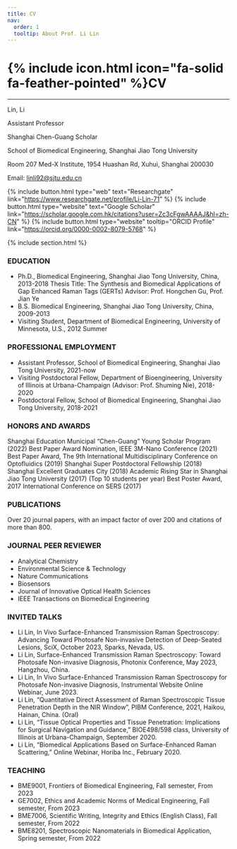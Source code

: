 ```yaml
---
title: CV
nav:
  order: 1
  tooltip: About Prof. Li Lin
---
```


# {% include icon.html icon="fa-solid fa-feather-pointed" %}CV

---

Lin, Li 

Assistant Professor

Shanghai Chen-Guang Scholar 

School of Biomedical Engineering, Shanghai Jiao Tong University 

Room 207 Med-X Institute, 1954 Huashan Rd, Xuhui, Shanghai 200030

Email: linli92@sjtu.edu.cn

{%
  include button.html
  type="web"
  text="Researchgate"
  link="https://www.researchgate.net/profile/Li-Lin-71"
%}
{%
  include button.html
  type="website"
  text="Google Scholar"
  link="https://scholar.google.com.hk/citations?user=Zc3cFgwAAAAJ&hl=zh-CN"
%}
{%
  include button.html
  type="website"
  tooltip="ORCID Profile"
  link="https://orcid.org/0000-0002-8079-5768"
%}

{% include section.html %}

### EDUCATION                                                                
- Ph.D., Biomedical Engineering, Shanghai Jiao Tong University, China, 2013-2018
Thesis Title: The Synthesis and Biomedical Applications of Gap Enhanced Raman Tags (GERTs)
Advisor: Prof. Hongchen Gu, Prof. Jian Ye
- B.S.	Biomedical Engineering, Shanghai Jiao Tong University, China, 2009-2013
- Visiting Student, Department of Biomedical Engineering, University of Minnesota, U.S., 2012 Summer

### PROFESSIONAL EMPLOYMENT 
- Assistant Professor, School of Biomedical Engineering, Shanghai Jiao Tong University, 2021-now
- Visiting Postdoctoral Fellow, Department of Bioengineering, University of Illinois at Urbana-Champaign (Advisor: Prof. Shuming Nie), 2018-2020
- Postdoctoral Fellow, School of Biomedical Engineering, Shanghai Jiao Tong University, 2018-2021

### HONORS AND AWARDS                                                                  
Shanghai Education Municipal “Chen-Guang” Young Scholar Program (2022)
Best Paper Award Nomination, IEEE 3M-Nano Conference (2021)
Best Paper Award, The 9th International Multidisciplinary Conference on Optofluidics (2019)
Shanghai Super Postdoctoral Fellowship (2018)
Shanghai Excellent Graduates City (2018)
Academic Rising Star in Shanghai Jiao Tong University (2017) (Top 10 students per year)
Best Poster Award, 2017 International Conference on SERS (2017)

### PUBLICATIONS
Over 20 journal papers, with an impact factor of over 200 and citations of more than 800. 

### JOURNAL PEER REVIEWER
- Analytical Chemistry
- Environmental Science & Technology
- Nature Communications
- Biosensors
- Journal of Innovative Optical Health Sciences
- IEEE Transactions on Biomedical Engineering

### INVITED TALKS
- Li Lin, In Vivo Surface-Enhanced Transmission Raman Spectroscopy: Advancing Toward Photosafe Non-invasive Detection of Deep-Seated Lesions, SciX, October 2023, Sparks, Nevada, US.
- Li Lin, Surface-Enhanced Transmission Raman Spectroscopy: Toward Photosafe Non-invasive Diagnosis, Photonix Conference, May 2023, Hangzhou, China.
- Li Lin, In Vivo Surface-Enhanced Transmission Raman Spectroscopy for Photosafe Non-invasive Diagnosis, Instrumental Website Online Webinar, June 2023.
- Li Lin, “Quantitative Direct Assessment of Raman Spectroscopic Tissue Penetration Depth in the NIR Window”, PIBM Conference, 2021, Haikou, Hainan, China. (Oral)
- Li Lin, “Tissue Optical Properties and Tissue Penetration: Implications for Surgical Navigation and Guidance,” BIOE498/598 class, University of Illinois at Urbana-Champaign, September 2020.
- Li Lin, “Biomedical Applications Based on Surface-Enhanced Raman Scattering,” Online Webinar, Horiba Inc., February 2020.

### TEACHING
- BME9001, Frontiers of Biomedical Engineering, Fall semester, From 2023
- GE7002, Ethics and Academic Norms of Medical Engineering, Fall semester, From 2023
- BME7006, Scientific Writing, Integrity and Ethics (English Class), Fall semester, From 2022
- BME8201, Spectroscopic Nanomaterials in Biomedical Application, Spring semester, From 2022
